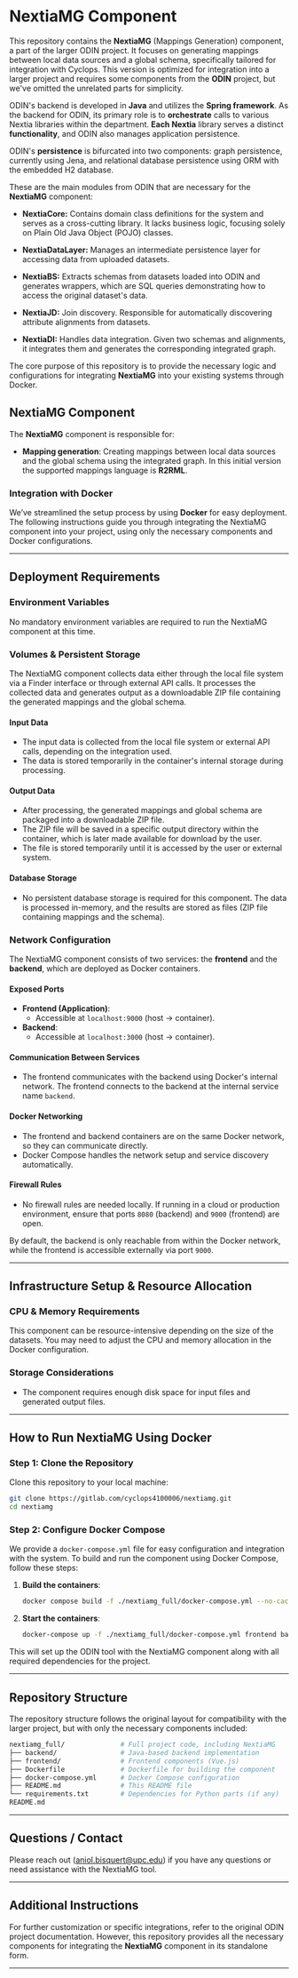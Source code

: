 
# NextiaMG Component 

This repository contains the **NextiaMG** (Mappings Generation) component, a part of the larger ODIN project. It focuses on generating mappings between local data sources and a global schema, specifically tailored for integration with Cyclops. This version is optimized for integration into a larger project and requires some components from the **ODIN** project, but we've omitted the unrelated parts for simplicity.

ODIN's backend is developed in **Java** and utilizes the **Spring framework**. As the backend for ODIN, its primary role is to **orchestrate** calls to various Nextia libraries within the department. **Each Nextia** library serves a distinct **functionality**, and ODIN also manages application persistence.

ODIN's **persistence** is bifurcated into two components: graph persistence, currently using Jena, and relational database persistence using ORM with the embedded H2 database.

These are the main modules from ODIN that are necessary for the **NextiaMG** component:
- **NextiaCore:** Contains domain class definitions for the system and serves as a cross-cutting library. It lacks business logic, focusing solely on Plain Old Java Object (POJO) classes.

- **NextiaDataLayer:** Manages an intermediate persistence layer for accessing data from uploaded datasets.

- **NextiaBS:** Extracts schemas from datasets loaded into ODIN and generates wrappers, which are SQL queries demonstrating how to access the original dataset's data.

- **NextiaJD:** Join discovery. Responsible for automatically discovering attribute alignments from datasets.

- **NextiaDI:** Handles data integration. Given two schemas and alignments, it integrates them and generates the corresponding integrated graph.

The core purpose of this repository is to provide the necessary logic and configurations for integrating **NextiaMG** into your existing systems through Docker.

## NextiaMG Component

The **NextiaMG** component is responsible for:
- **Mapping generation**: Creating mappings between local data sources and the global schema using the integrated graph. In this initial version the supported mappings language is **R2RML**.


### Integration with Docker

We’ve streamlined the setup process by using **Docker** for easy deployment. The following instructions guide you through integrating the NextiaMG component into your project, using only the necessary components and Docker configurations.

---

## Deployment Requirements

### Environment Variables
No mandatory environment variables are required to run the NextiaMG component at this time.

### Volumes & Persistent Storage

The NextiaMG component collects data either through the local file system via a Finder interface or through external API calls. It processes the collected data and generates output as a downloadable ZIP file containing the generated mappings and the global schema.

#### Input Data
- The input data is collected from the local file system or external API calls, depending on the integration used.
- The data is stored temporarily in the container's internal storage during processing.

#### Output Data
- After processing, the generated mappings and global schema are packaged into a downloadable ZIP file.
- The ZIP file will be saved in a specific output directory within the container, which is later made available for download by the user.
- The file is stored temporarily until it is accessed by the user or external system.

#### Database Storage
- No persistent database storage is required for this component. The data is processed in-memory, and the results are stored as files (ZIP file containing mappings and the schema).




### Network Configuration

The NextiaMG component consists of two services: the **frontend** and the **backend**, which are deployed as Docker containers.

#### Exposed Ports
- **Frontend (Application)**:
    - Accessible at `localhost:9000` (host → container).
- **Backend**:
    - Accessible at `localhost:3000` (host → container).

#### Communication Between Services
- The frontend communicates with the backend using Docker's internal network. The frontend connects to the backend at the internal service name `backend`.

#### Docker Networking
- The frontend and backend containers are on the same Docker network, so they can communicate directly.
- Docker Compose handles the network setup and service discovery automatically.

#### Firewall Rules
- No firewall rules are needed locally. If running in a cloud or production environment, ensure that ports `8080` (backend) and `9000` (frontend) are open.

By default, the backend is only reachable from within the Docker network, while the frontend is accessible externally via port `9000`.


---

## Infrastructure Setup & Resource Allocation

### CPU & Memory Requirements
This component can be resource-intensive depending on the size of the datasets. You may need to adjust the CPU and memory allocation in the Docker configuration.

### Storage Considerations
- The component requires enough disk space for input files and generated output files.

---

## How to Run NextiaMG Using Docker

### Step 1: Clone the Repository

Clone this repository to your local machine:

```bash
git clone https://gitlab.com/cyclops4100006/nextiamg.git
cd nextiamg
```

### Step 2: Configure Docker Compose

We provide a `docker-compose.yml` file for easy configuration and integration with the system. To build and run the component using Docker Compose, follow these steps:

1. **Build the containers**:

    ```bash
    docker compose build -f ./nextiamg_full/docker-compose.yml --no-cache frontend backend
    ```

2. **Start the containers**:

    ```bash
    docker-compose up -f ./nextiamg_full/docker-compose.yml frontend backend
    ```

This will set up the ODIN tool with the NextiaMG component along with all required dependencies for the project.

---

## Repository Structure

The repository structure follows the original layout for compatibility with the larger project, but with only the necessary components included:

```bash
nextiamg_full/              # Full project code, including NextiaMG
├── backend/                # Java-based backend implementation
├── frontend/               # Frontend components (Vue.js)
├── Dockerfile              # Dockerfile for building the component
├── docker-compose.yml      # Docker Compose configuration
├── README.md               # This README file
└── requirements.txt        # Dependencies for Python parts (if any)
README.md 
```

---
## Questions / Contact
Please reach out (aniol.bisquert@upc.edu) if you have any questions or need assistance with the NextiaMG tool.

---

## Additional Instructions

For further customization or specific integrations, refer to the original ODIN project documentation. However, this repository provides all the necessary components for integrating the **NextiaMG** component in its standalone form.

---



